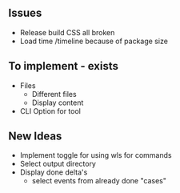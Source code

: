 
## Issues
- Release build CSS all broken
- Load time /timeline because of package size

## To implement - exists
- Files
  - Different files
  - Display content
- CLI Option for tool


## New Ideas
- Implement toggle for using wls for commands
- Select output directory
- Display done delta's 
  - select events from already done "cases"
